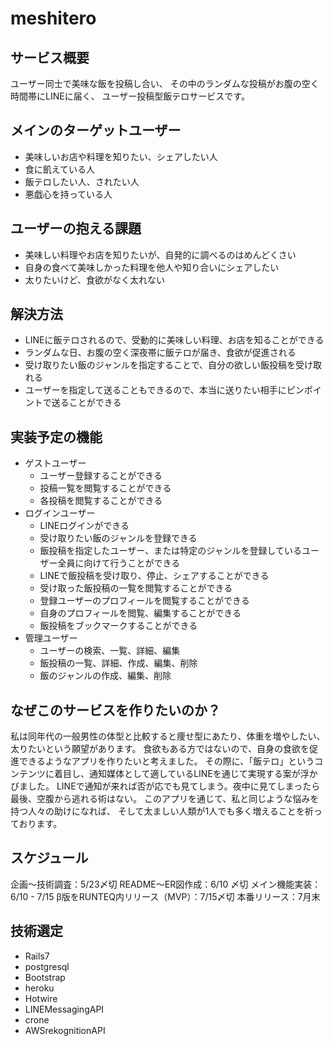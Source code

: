 # meshitero

## サービス概要
ユーザー同士で美味な飯を投稿し合い、
その中のランダムな投稿がお腹の空く時間帯にLINEに届く、
ユーザー投稿型飯テロサービスです。

## メインのターゲットユーザー
- 美味しいお店や料理を知りたい、シェアしたい人
- 食に飢えている人
- 飯テロしたい人、されたい人
- 悪戯心を持っている人

## ユーザーの抱える課題
- 美味しい料理やお店を知りたいが、自発的に調べるのはめんどくさい
- 自身の食べて美味しかった料理を他人や知り合いにシェアしたい
- 太りたいけど、食欲がなく太れない

## 解決方法
- LINEに飯テロされるので、受動的に美味しい料理、お店を知ることができる
- ランダムな日、お腹の空く深夜帯に飯テロが届き、食欲が促進される
- 受け取りたい飯のジャンルを指定することで、自分の欲しい飯投稿を受け取れる
- ユーザーを指定して送ることもできるので、本当に送りたい相手にピンポイントで送ることができる

## 実装予定の機能
- ゲストユーザー
  - ユーザー登録することができる
  - 投稿一覧を閲覧することができる
  - 各投稿を閲覧することができる
- ログインユーザー
  - LINEログインができる
  - 受け取りたい飯のジャンルを登録できる
  - 飯投稿を指定したユーザー、または特定のジャンルを登録しているユーザー全員に向けて行うことができる
  - LINEで飯投稿を受け取り、停止、シェアすることができる
  - 受け取った飯投稿の一覧を閲覧することができる
  - 登録ユーザーのプロフィールを閲覧することができる
  - 自身のプロフィールを閲覧、編集することができる
  - 飯投稿をブックマークすることができる
- 管理ユーザー
  - ユーザーの検索、一覧、詳細、編集
  - 飯投稿の一覧、詳細、作成、編集、削除
  - 飯のジャンルの作成、編集、削除

## なぜこのサービスを作りたいのか？
私は同年代の一般男性の体型と比較すると痩せ型にあたり、体重を増やしたい、太りたいという願望があります。
食欲もある方ではないので、自身の食欲を促進できるようなアプリを作りたいと考えました。
その際に、「飯テロ」というコンテンツに着目し、通知媒体として適しているLINEを通じて実現する案が浮かびました。
LINEで通知が来れば否が応でも見てしまう。夜中に見てしまったら最後、空腹から逃れる術はない。
このアプリを通じて、私と同じような悩みを持つ人々の助けになれば、
そして太ましい人類が1人でも多く増えることを祈っております。

## スケジュール
企画〜技術調査：5/23〆切
README〜ER図作成：6/10 〆切
メイン機能実装：6/10 - 7/15
β版をRUNTEQ内リリース（MVP）：7/15〆切
本番リリース：7月末


## 技術選定
- Rails7
- postgresql
- Bootstrap
- heroku
- Hotwire
- LINEMessagingAPI
- crone
- AWSrekognitionAPI

